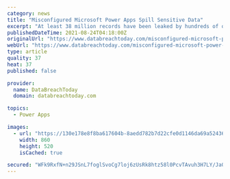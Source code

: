 ```yaml
---
category: news
title: "Misconfigured Microsoft Power Apps Spill Sensitive Data"
excerpt: "At least 38 million records have been leaked by hundreds of online portals that were unwittingly misconfigured by organizations using Power Apps, a Microsoft service to quickly spin up web apps. See Also: A Guide to Passwordless Anywhere Among the ..."
publishedDateTime: 2021-08-24T04:18:00Z
originalUrl: "https://www.databreachtoday.com/misconfigured-microsoft-power-apps-spill-sensitive-data-a-17353"
webUrl: "https://www.databreachtoday.com/misconfigured-microsoft-power-apps-spill-sensitive-data-a-17353"
type: article
quality: 37
heat: 37
published: false

provider:
  name: DataBreachToday
  domain: databreachtoday.com

topics:
  - Power Apps

images:
  - url: "https://130e178e8f8ba617604b-8aedd782b7d22cfe0d1146da69a52436.ssl.cf1.rackcdn.com/misconfigured-microsoft-power-apps-spill-sensitive-data-showcase_image-2-a-17353.jpg"
    width: 860
    height: 520
    isCached: true

secured: "WFk9RxfN+n29JSnL7foglSvoCg7loj6zUsRk8htz58l0PcvTAvuh3H7LY/Ja0fpSd3Y7lB7H+XvNC9WFc4JG2eZZg+5DFHkYlG3xBTw7IhmgjOZRwx7U6qaFxi9lIb87aGTTvC8xUcvkwr4jantsi5NJqm+hBHlkHW4LGMV/PZa1jAdiCzEX3PUANHc9Emawu5Z7nswiRyUzXQTiBjQ05hzOIopnERylx4wSP2JOh2G5qZEie2MMOfZedPY+c/URr3+Yq8fXqrZQL1gT6F+hDRa2CMiu2P01qT3I7QO89rSzpTdyQ71nGXBe3DhXvlA0J32Jcrn00WXJZnq/T9hyxwg2hx1Ucv2uBcFAk4cRE5E=;iJ6CnwQk2MsUGZerR+Rv4A=="
---
```


